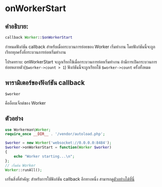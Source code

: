 # onWorkerStart
## คำอธิบาย:
```php
callback Worker::$onWorkerStart
```

กำหนดฟังก์ชัน callback สำหรับเมื่อกระบวนการย่อยของ Worker เริ่มทำงาน โดยฟังก์ชันนี้จะถูกเรียกทุกครั้งที่กระบวนการย่อยเริ่มทำงาน

โปรดทราบ: onWorkerStart จะถูกเรียกใช้เมื่อกระบวนการย่อยเริ่มทำงาน ถ้ามีการเปิดกระบวนการย่อยหลายตัว(```$worker->count > 1```) ฟังก์ชันนี้จะถูกเรียกใช้ ```$worker->count``` ครั้งทั้งหมด

## พารามิเตอร์ของฟังก์ชัน callback

 ``` $worker ```

คืออ็อบเจ็กต์ของ Worker


## ตัวอย่าง

```php
use Workerman\Worker;
require_once __DIR__ . '/vendor/autoload.php';

$worker = new Worker('websocket://0.0.0.0:8484');
$worker->onWorkerStart = function(Worker $worker)
{
    echo "Worker starting...\n";
};
// เริ่มต้น Worker
Worker::runAll();
```

เกริ่นสิ่งที่สำคัญ: สำหรับการใช้ฟังก์ชัน callback อีกทางหนึ่ง สามารถ[ดูตัวอย่างได้ที่นี่](../faq/callback_methods.md)
